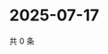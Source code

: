 # 2025-07-17

共 0 条

<!-- BEGIN ZHIHUVIDEO -->
<!-- 最后更新时间 Thu Jul 17 2025 20:23:20 GMT+0800 (China Standard Time) -->

<!-- END ZHIHUVIDEO -->
